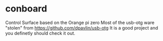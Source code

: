 # conboard
Control Surface based on the Orange pi zero
Most of the usb-otg ware "stolen" from https://github.com/dpavlin/usb-otg
It is a good project and you definetly should check it out.
